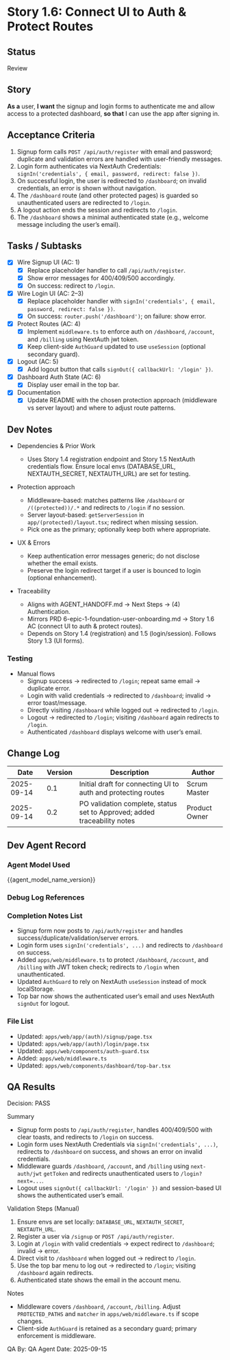 # Story 1.6: Connect UI to Auth & Protect Routes

## Status
Review

## Story
**As a** user,
**I want** the signup and login forms to authenticate me and allow access to a protected dashboard,
**so that** I can use the app after signing in.

## Acceptance Criteria
1. Signup form calls `POST /api/auth/register` with email and password; duplicate and validation errors are handled with user-friendly messages.
2. Login form authenticates via NextAuth Credentials: `signIn('credentials', { email, password, redirect: false })`.
3. On successful login, the user is redirected to `/dashboard`; on invalid credentials, an error is shown without navigation.
4. The `/dashboard` route (and other protected pages) is guarded so unauthenticated users are redirected to `/login`.
5. A logout action ends the session and redirects to `/login`.
6. The `/dashboard` shows a minimal authenticated state (e.g., welcome message including the user’s email).

## Tasks / Subtasks
- [x] Wire Signup UI (AC: 1)
  - [x] Replace placeholder handler to call `/api/auth/register`.
  - [x] Show error messages for 400/409/500 accordingly.
  - [x] On success: redirect to `/login`.
- [x] Wire Login UI (AC: 2–3)
  - [x] Replace placeholder handler with `signIn('credentials', { email, password, redirect: false })`.
  - [x] On success: `router.push('/dashboard')`; on failure: show error.
- [x] Protect Routes (AC: 4)
  - [x] Implement `middleware.ts` to enforce auth on `/dashboard`, `/account`, and `/billing` using NextAuth jwt token.
  - [x] Keep client-side `AuthGuard` updated to use `useSession` (optional secondary guard).
- [x] Logout (AC: 5)
  - [x] Add logout button that calls `signOut({ callbackUrl: '/login' })`.
- [x] Dashboard Auth State (AC: 6)
  - [x] Display user email in the top bar.
- [x] Documentation
  - [x] Update README with the chosen protection approach (middleware vs server layout) and where to adjust route patterns.

## Dev Notes
- Dependencies & Prior Work
  - Uses Story 1.4 registration endpoint and Story 1.5 NextAuth credentials flow. Ensure local envs (DATABASE_URL, NEXTAUTH_SECRET, NEXTAUTH_URL) are set for testing.
- Protection approach
  - Middleware-based: matches patterns like `/dashboard` or `/((protected))/.*` and redirects to `/login` if no session.
  - Server layout-based: `getServerSession` in `app/(protected)/layout.tsx`; redirect when missing session.
  - Pick one as the primary; optionally keep both where appropriate.
- UX & Errors
  - Keep authentication error messages generic; do not disclose whether the email exists.
  - Preserve the login redirect target if a user is bounced to login (optional enhancement).

- Traceability
  - Aligns with AGENT_HANDOFF.md → Next Steps → (4) Authentication.
  - Mirrors PRD 6-epic-1-foundation-user-onboarding.md → Story 1.6 AC (connect UI to auth & protect routes).
  - Depends on Story 1.4 (registration) and 1.5 (login/session). Follows Story 1.3 (UI forms).

### Testing
- Manual flows
  - Signup success → redirected to `/login`; repeat same email → duplicate error.
  - Login with valid credentials → redirected to `/dashboard`; invalid → error toast/message.
  - Directly visiting `/dashboard` while logged out → redirected to `/login`.
  - Logout → redirected to `/login`; visiting `/dashboard` again redirects to `/login`.
  - Authenticated `/dashboard` displays welcome with user’s email.

## Change Log
| Date | Version | Description | Author |
|---|---|---|---|
| 2025-09-14 | 0.1 | Initial draft for connecting UI to auth and protecting routes | Scrum Master |
| 2025-09-14 | 0.2 | PO validation complete, status set to Approved; added traceability notes | Product Owner |

## Dev Agent Record
### Agent Model Used
{{agent_model_name_version}}

### Debug Log References

### Completion Notes List

- Signup form now posts to `/api/auth/register` and handles success/duplicate/validation/server errors.
- Login form uses `signIn('credentials', ...)` and redirects to `/dashboard` on success.
- Added `apps/web/middleware.ts` to protect `/dashboard`, `/account`, and `/billing` with JWT token check; redirects to `/login` when unauthenticated.
- Updated `AuthGuard` to rely on NextAuth `useSession` instead of mock localStorage.
- Top bar now shows the authenticated user’s email and uses NextAuth `signOut` for logout.

### File List

- Updated: `apps/web/app/(auth)/signup/page.tsx`
- Updated: `apps/web/app/(auth)/login/page.tsx`
- Updated: `apps/web/components/auth-guard.tsx`
- Added: `apps/web/middleware.ts`
- Updated: `apps/web/components/dashboard/top-bar.tsx`

## QA Results

Decision: PASS

Summary
- Signup form posts to `/api/auth/register`, handles 400/409/500 with clear toasts, and redirects to `/login` on success.
- Login form uses NextAuth Credentials via `signIn('credentials', ...)`, redirects to `/dashboard` on success, and shows an error on invalid credentials.
- Middleware guards `/dashboard`, `/account`, and `/billing` using `next-auth/jwt` `getToken` and redirects unauthenticated users to `/login?next=...`.
- Logout uses `signOut({ callbackUrl: '/login' })` and session-based UI shows the authenticated user’s email.

Validation Steps (Manual)
1) Ensure envs are set locally: `DATABASE_URL`, `NEXTAUTH_SECRET`, `NEXTAUTH_URL`.
2) Register a user via `/signup` or `POST /api/auth/register`.
3) Login at `/login` with valid credentials → expect redirect to `/dashboard`; invalid → error.
4) Direct visit to `/dashboard` when logged out → redirect to `/login`.
5) Use the top bar menu to log out → redirected to `/login`; visiting `/dashboard` again redirects.
6) Authenticated state shows the email in the account menu.

Notes
- Middleware covers `/dashboard`, `/account`, `/billing`. Adjust `PROTECTED_PATHS` and `matcher` in `apps/web/middleware.ts` if scope changes.
- Client-side `AuthGuard` is retained as a secondary guard; primary enforcement is middleware.

QA By: QA Agent
Date: 2025-09-15
